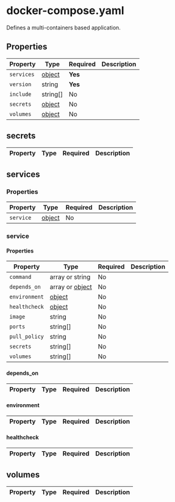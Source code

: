 # docker-compose.yaml

Defines a multi-containers based application.

## Properties

| Property   | Type                | Required | Description |
|------------|---------------------|----------|-------------|
| `services` | [object](#services) | **Yes**  |             |
| `version`  | string              | **Yes**  |             |
| `include`  | string[]            | No       |             |
| `secrets`  | [object](#secrets)  | No       |             |
| `volumes`  | [object](#volumes)  | No       |             |

## secrets

| Property | Type | Required | Description |
|----------|------|----------|-------------|

## services

### Properties

| Property  | Type               | Required | Description |
|-----------|--------------------|----------|-------------|
| `service` | [object](#service) | No       |             |

### service

#### Properties

| Property      | Type                           | Required | Description |
|---------------|--------------------------------|----------|-------------|
| `command`     | array or string                | No       |             |
| `depends_on`  | array or [object](#depends_on) | No       |             |
| `environment` | [object](#environment)         | No       |             |
| `healthcheck` | [object](#healthcheck)         | No       |             |
| `image`       | string                         | No       |             |
| `ports`       | string[]                       | No       |             |
| `pull_policy` | string                         | No       |             |
| `secrets`     | string[]                       | No       |             |
| `volumes`     | string[]                       | No       |             |

#### depends_on

| Property | Type | Required | Description |
|----------|------|----------|-------------|

#### environment

| Property | Type | Required | Description |
|----------|------|----------|-------------|

#### healthcheck

| Property | Type | Required | Description |
|----------|------|----------|-------------|

## volumes

| Property | Type | Required | Description |
|----------|------|----------|-------------|

